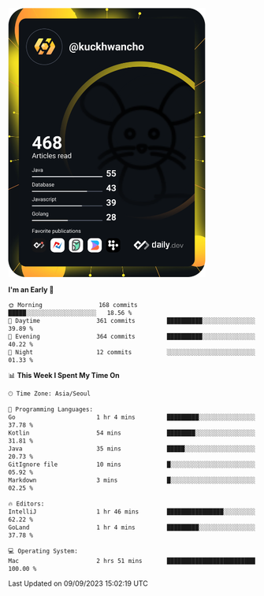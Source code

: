 <a href="https://app.daily.dev/kuckhwancho"><img src="https://github.com/kuckjwi0928/kuckjwi0928/blob/master/devcard.svg" width="400" alt="Kuckjwi Devcard"/></a>

<!--START_SECTION:waka-->
**I'm an Early 🐤** 

```text
🌞 Morning                168 commits         █████░░░░░░░░░░░░░░░░░░░░   18.56 % 
🌆 Daytime                361 commits         ██████████░░░░░░░░░░░░░░░   39.89 % 
🌃 Evening                364 commits         ██████████░░░░░░░░░░░░░░░   40.22 % 
🌙 Night                  12 commits          ░░░░░░░░░░░░░░░░░░░░░░░░░   01.33 % 
```


📊 **This Week I Spent My Time On** 

```text
🕑︎ Time Zone: Asia/Seoul

💬 Programming Languages: 
Go                       1 hr 4 mins         █████████░░░░░░░░░░░░░░░░   37.78 % 
Kotlin                   54 mins             ████████░░░░░░░░░░░░░░░░░   31.81 % 
Java                     35 mins             █████░░░░░░░░░░░░░░░░░░░░   20.73 % 
GitIgnore file           10 mins             █░░░░░░░░░░░░░░░░░░░░░░░░   05.92 % 
Markdown                 3 mins              █░░░░░░░░░░░░░░░░░░░░░░░░   02.25 % 

🔥 Editors: 
IntelliJ                 1 hr 46 mins        ████████████████░░░░░░░░░   62.22 % 
GoLand                   1 hr 4 mins         █████████░░░░░░░░░░░░░░░░   37.78 % 

💻 Operating System: 
Mac                      2 hrs 51 mins       █████████████████████████   100.00 % 
```


 Last Updated on 09/09/2023 15:02:19 UTC
<!--END_SECTION:waka-->
